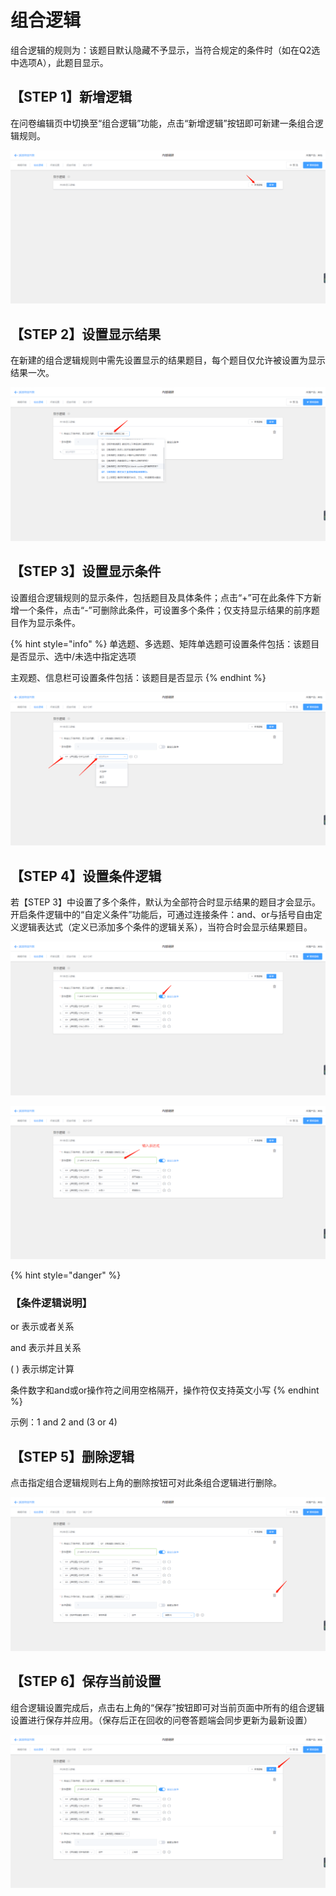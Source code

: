# 组合逻辑

组合逻辑的规则为：该题目默认隐藏不予显示，当符合规定的条件时（如在Q2选中选项A），此题目显示。

## 【STEP 1】新增逻辑

在问卷编辑页中切换至“组合逻辑”功能，点击“新增逻辑”按钮即可新建一条组合逻辑规则。

![&#x65B0;&#x589E;&#x903B;&#x8F91;](../../.gitbook/assets/image%20%28173%29.png)

## 【STEP 2】设置显示结果

在新建的组合逻辑规则中需先设置显示的结果题目，每个题目仅允许被设置为显示结果一次。

![&#x8BBE;&#x7F6E;&#x663E;&#x793A;&#x7ED3;&#x679C;](../../.gitbook/assets/image%20%28180%29.png)

## 【STEP 3】设置显示条件

设置组合逻辑规则的显示条件，包括题目及具体条件；点击“+”可在此条件下方新增一个条件，点击“-”可删除此条件，可设置多个条件；仅支持显示结果的前序题目作为显示条件。

{% hint style="info" %}
单选题、多选题、矩阵单选题可设置条件包括：该题目是否显示、选中/未选中指定选项

主观题、信息栏可设置条件包括：该题目是否显示
{% endhint %}

![&#x8BBE;&#x7F6E;&#x663E;&#x793A;&#x6761;&#x4EF6;](../../.gitbook/assets/image%20%2856%29.png)

## 【STEP 4】设置条件逻辑

若【STEP 3】中设置了多个条件，默认为全部符合时显示结果的题目才会显示。开启条件逻辑中的“自定义条件”功能后，可通过连接条件：and、or与括号自由定义逻辑表达式（定义已添加多个条件的逻辑关系），当符合时会显示结果题目。

![&#x5F00;&#x542F;&#x81EA;&#x5B9A;&#x4E49;&#x6761;&#x4EF6;](../../.gitbook/assets/image%20%28134%29.png)

![&#x8F93;&#x5165;&#x8868;&#x8FBE;&#x5F0F;](../../.gitbook/assets/image%20%28188%29.png)

{% hint style="danger" %}
### 【条件逻辑说明】

or 表示或者关系 

and 表示并且关系 

\( \) 表示绑定计算

条件数字和and或or操作符之间用空格隔开，操作符仅支持英文小写
{% endhint %}

示例：1 and 2 and \(3 or 4\) 

## 【STEP 5】删除逻辑

点击指定组合逻辑规则右上角的删除按钮可对此条组合逻辑进行删除。

![&#x5220;&#x9664;&#x903B;&#x8F91;](../../.gitbook/assets/image%20%2831%29.png)

## 【STEP 6】保存当前设置

组合逻辑设置完成后，点击右上角的“保存”按钮即可对当前页面中所有的组合逻辑设置进行保存并应用。（保存后正在回收的问卷答题端会同步更新为最新设置）

![&#x4FDD;&#x5B58;&#x7EC4;&#x5408;&#x903B;&#x8F91;&#x8BBE;&#x7F6E;](../../.gitbook/assets/image%20%2879%29.png)



